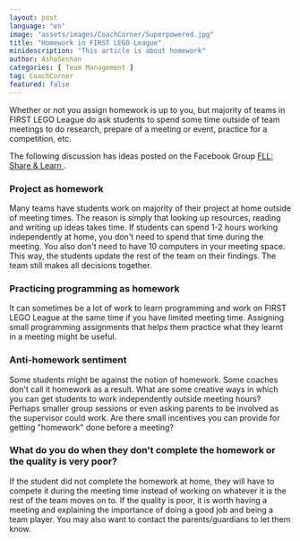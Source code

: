 ```yaml
---
layout: post
language: "en"
image: "assets/images/CoachCorner/Superpowered.jpg"
title: "Homework in FIRST LEGO League"
minidescription: "This article is about homework"
author: AshaSeshan
categories: [ Team Management ]
tag: CoachCorner
featured: false
---
```

Whether or not you assign homework is up to you, but majority of teams in FIRST LEGO League do ask students to spend some time outside of team meetings to do research, prepare of a meeting or event, practice for a competition, etc.

The following discussion has ideas posted on the Facebook Group <a href="https://www.facebook.com/groups/FLLShareandLearn/">FLL: Share & Learn </a>.

### Project as homework

Many teams have students work on majority of their project at home outside of meeting times. The reason is simply that looking up resources, reading and writing up ideas takes time. If students can spend 1-2 hours working independently at home, you don't need to spend that time during the meeting. You also don't need to have 10 computers in your meeting space. This way, the students update the rest of the team on their findings. The team still makes all decisions together.

### Practicing programming as homework

It can sometimes be a lot of work to learn programming and work on FIRST LEGO League at the same time if you have limited meeting time. Assigning small programming assignments that helps them practice what they learnt in a meeting might be useful.

### Anti-homework sentiment

Some students might be against the notion of homework. Some coaches don't call it homework as a result. What are some creative ways in which you can get students to work independently outside meeting hours? Perhaps smaller group sessions or even asking parents to be involved as the supervisor could work. Are there small incentives you can provide for getting "homework" done before a meeting?

### What do you do when they don't complete the homework or the quality is very poor?

If the student did not complete the homework at home, they will have to compete it during the meeting time instead of working on whatever it is the rest of the team moves on to. If the quality is poor, it is worth having a meeting and explaining the importance of doing a good job and being a team player. You may also want to contact the parents/guardians to let them know.
